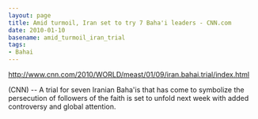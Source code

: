 ```yaml
---
layout: page
title: Amid turmoil, Iran set to try 7 Baha'i leaders - CNN.com
date: 2010-01-10
basename: amid_turmoil_iran_trial
tags:
- Bahai
---
```


<a href="http://www.cnn.com/2010/WORLD/meast/01/09/iran.bahai.trial/index.html">http://www.cnn.com/2010/WORLD/meast/01/09/iran.bahai.trial/index.html</a>

(CNN) -- A trial for seven Iranian Baha'is that has come to symbolize the
persecution of followers of the faith is set to unfold next week with added
controversy and global attention.
